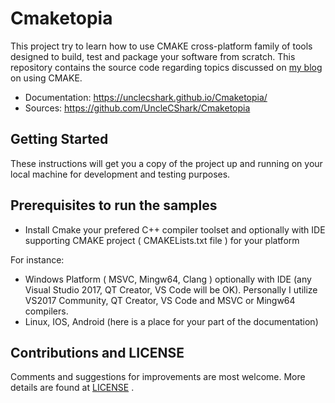 # Cmaketopia

This project try to learn how to use CMAKE cross-platform family of tools designed to build, test and package your software from scratch. This repository contains the source code regarding topics discussed on [my blog](https://unclecshark.github.io/) on using CMAKE.

* Documentation:    <https://unclecshark.github.io/Cmaketopia/>
* Sources:          <https://github.com/UncleCShark/Cmaketopia>

## Getting Started

These instructions will get you a copy of the project up and running on your local machine for development and testing purposes.

## Prerequisites to run the samples

* Install Cmake your prefered C++ compiler toolset and optionally with IDE supporting CMAKE project (
  CMAKELists.txt file ) for your platform

For instance:

* Windows Platform ( MSVC, Mingw64, Clang ) optionally with IDE (any Visual Studio 2017, QT Creator, VS     Code will be OK). Personally I utilize VS2017 Community, QT Creator, VS Code and MSVC or Mingw64            compilers.
* Linux, IOS, Android (here is a place for your part of the documentation)

## Contributions and LICENSE

Comments and suggestions for improvements are most welcome. More details are found at [LICENSE](./LICENSE) .

